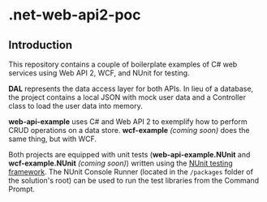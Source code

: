 # .net-web-api2-poc

## Introduction
This repository contains a couple of boilerplate examples of C# web services using Web API 2, WCF, and NUnit for testing.  

**DAL** represents the data access layer for both APIs. In lieu of a database, the project contains a local JSON with mock user data and a Controller class to load the user data into memory.

**web-api-example** uses C# and Web API 2 to exemplify how to perform CRUD operations on a data store.  **wcf-example** *(coming soon)* does the same thing, but with WCF.

Both projects are equipped with unit tests (**web-api-example.NUnit** and **wcf-example.NUnit** *(coming soon)*) written using the [NUnit testing framework](https://www.nunit.org/).  The NUnit Console Runner (located in the `/packages` folder of the solution's root) can be used to run the test libraries from the Command Prompt.
